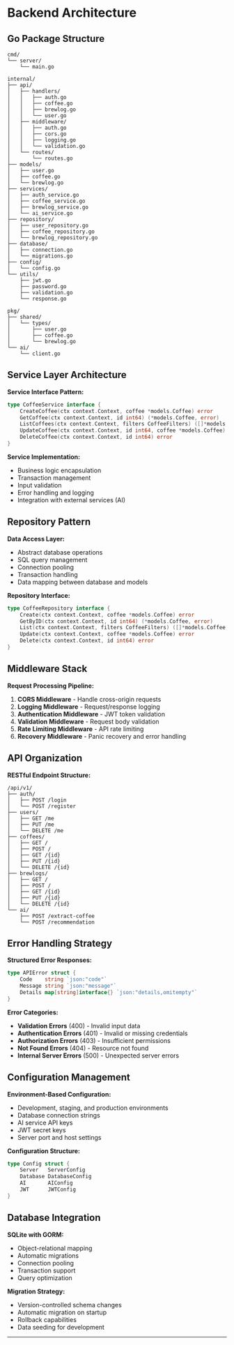 # Backend Architecture

## Go Package Structure

```
cmd/
└── server/
    └── main.go

internal/
├── api/
│   ├── handlers/
│   │   ├── auth.go
│   │   ├── coffee.go
│   │   ├── brewlog.go
│   │   └── user.go
│   ├── middleware/
│   │   ├── auth.go
│   │   ├── cors.go
│   │   ├── logging.go
│   │   └── validation.go
│   └── routes/
│       └── routes.go
├── models/
│   ├── user.go
│   ├── coffee.go
│   └── brewlog.go
├── services/
│   ├── auth_service.go
│   ├── coffee_service.go
│   ├── brewlog_service.go
│   └── ai_service.go
├── repository/
│   ├── user_repository.go
│   ├── coffee_repository.go
│   └── brewlog_repository.go
├── database/
│   ├── connection.go
│   └── migrations.go
├── config/
│   └── config.go
└── utils/
    ├── jwt.go
    ├── password.go
    ├── validation.go
    └── response.go

pkg/
├── shared/
│   └── types/
│       ├── user.go
│       ├── coffee.go
│       └── brewlog.go
└── ai/
    └── client.go
```

## Service Layer Architecture

**Service Interface Pattern:**
```go
type CoffeeService interface {
    CreateCoffee(ctx context.Context, coffee *models.Coffee) error
    GetCoffee(ctx context.Context, id int64) (*models.Coffee, error)
    ListCoffees(ctx context.Context, filters CoffeeFilters) ([]*models.Coffee, error)
    UpdateCoffee(ctx context.Context, id int64, coffee *models.Coffee) error
    DeleteCoffee(ctx context.Context, id int64) error
}
```

**Service Implementation:**
- Business logic encapsulation
- Transaction management
- Input validation
- Error handling and logging
- Integration with external services (AI)

## Repository Pattern

**Data Access Layer:**
- Abstract database operations
- SQL query management
- Connection pooling
- Transaction handling
- Data mapping between database and models

**Repository Interface:**
```go
type CoffeeRepository interface {
    Create(ctx context.Context, coffee *models.Coffee) error
    GetByID(ctx context.Context, id int64) (*models.Coffee, error)
    List(ctx context.Context, filters CoffeeFilters) ([]*models.Coffee, error)
    Update(ctx context.Context, coffee *models.Coffee) error
    Delete(ctx context.Context, id int64) error
}
```

## Middleware Stack

**Request Processing Pipeline:**
1. **CORS Middleware** - Handle cross-origin requests
2. **Logging Middleware** - Request/response logging
3. **Authentication Middleware** - JWT token validation
4. **Validation Middleware** - Request body validation
5. **Rate Limiting Middleware** - API rate limiting
6. **Recovery Middleware** - Panic recovery and error handling

## API Organization

**RESTful Endpoint Structure:**
```
/api/v1/
├── auth/
│   ├── POST /login
│   └── POST /register
├── users/
│   ├── GET /me
│   ├── PUT /me
│   └── DELETE /me
├── coffees/
│   ├── GET /
│   ├── POST /
│   ├── GET /{id}
│   ├── PUT /{id}
│   └── DELETE /{id}
├── brewlogs/
│   ├── GET /
│   ├── POST /
│   ├── GET /{id}
│   ├── PUT /{id}
│   └── DELETE /{id}
└── ai/
    ├── POST /extract-coffee
    └── POST /recommendation
```

## Error Handling Strategy

**Structured Error Responses:**
```go
type APIError struct {
    Code    string `json:"code"`
    Message string `json:"message"`
    Details map[string]interface{} `json:"details,omitempty"`
}
```

**Error Categories:**
- **Validation Errors** (400) - Invalid input data
- **Authentication Errors** (401) - Invalid or missing credentials
- **Authorization Errors** (403) - Insufficient permissions
- **Not Found Errors** (404) - Resource not found
- **Internal Server Errors** (500) - Unexpected server errors

## Configuration Management

**Environment-Based Configuration:**
- Development, staging, and production environments
- Database connection strings
- AI service API keys
- JWT secret keys
- Server port and host settings

**Configuration Structure:**
```go
type Config struct {
    Server   ServerConfig
    Database DatabaseConfig
    AI       AIConfig
    JWT      JWTConfig
}
```

## Database Integration

**SQLite with GORM:**
- Object-relational mapping
- Automatic migrations
- Connection pooling
- Transaction support
- Query optimization

**Migration Strategy:**
- Version-controlled schema changes
- Automatic migration on startup
- Rollback capabilities
- Data seeding for development

---